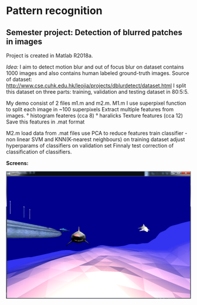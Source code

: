 
# Pattern recognition

## Semester project: Detection of blurred patches in images  


Project is created in Matlab R2018a.

*Idea:*
I aim to detect motion blur and out of focus blur on dataset contains 1000 images and also contains human labeled ground-truth images.
Source of dataset: http://www.cse.cuhk.edu.hk/leojia/projects/dblurdetect/dataset.html
I split this dataset on three parts: training, validation and testing dataset in 80:5:5.

My demo consist of 2 files m1.m and m2.m.
M1.m
I use superpixel function to split each image in ~100 superpixels
Extract multiple features from images.
	° histogram feateres (cca 8)
	° haralicks Texture features (cca 12)
Save this features in .mat format

M2.m
load data from .mat files
use PCA to reduce features
train classifier - non linear SVM and KNN(K-nearest neighbours) on training dataset 
adjust hyperparams of classifiers on validation set
Finnaly test correction of classification of classifiers. 
 
**Screens:**

![Scene](https://github.com/sarvasrobert/Scholar/blob/master/Graphics%20in%20GPU/GPU_PROJECT.png?raw=true)


	
